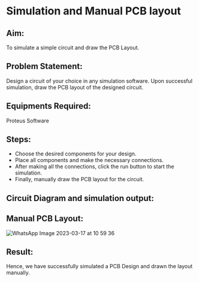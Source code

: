 # Simulation and Manual PCB layout

## Aim:
To simulate a simple circuit and draw the PCB Layout.

## Problem Statement:
Design a circuit of your choice in any simulation software. Upon successful simulation, draw the PCB layout of the designed circuit.

## Equipments Required:
Proteus Software

## Steps:
- Choose the desired components for your design.
- Place all components and make the necessary connections.
- After making all the connections, click the run button to start the simulation. 
- Finally, manually draw the PCB layout for the circuit.

## Circuit Diagram and simulation output: 


## Manual PCB Layout: 
![WhatsApp Image 2023-03-17 at 10 59 36](https://user-images.githubusercontent.com/65499285/225820596-5c41e4da-4c24-49b8-9676-fc39f142a2fb.jpg)


## Result:
Hence, we have successfully simulated a PCB Design and drawn the layout manually.
